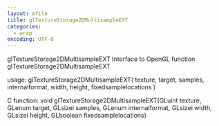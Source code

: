 ```yaml
---
layout: mfile
title: glTextureStorage2DMultisampleEXT
categories:
  - wrap
encoding: UTF-8
---
```


glTextureStorage2DMultisampleEXT  Interface to OpenGL function glTextureStorage2DMultisampleEXT

usage:  glTextureStorage2DMultisampleEXT( texture, target, samples, internalformat, width, height, fixedsamplelocations )

C function:  void glTextureStorage2DMultisampleEXT(GLuint texture, GLenum target, GLsizei samples, GLenum internalformat, GLsizei width, GLsizei height, GLboolean fixedsamplelocations)